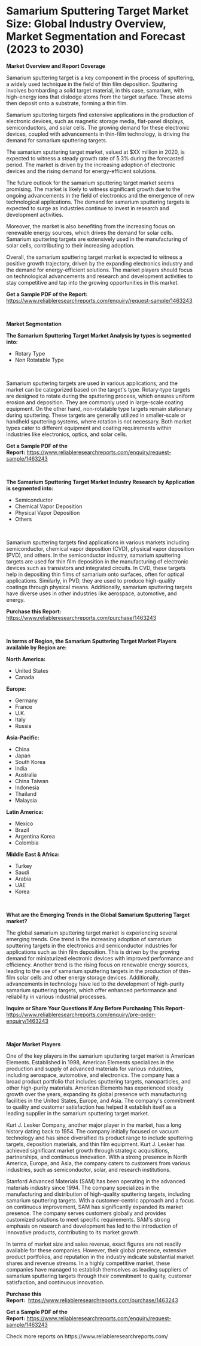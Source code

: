 <p><h1>Samarium Sputtering Target Market Size: Global Industry Overview, Market Segmentation and Forecast (2023 to 2030)</h1></p><p><strong>Market Overview and Report Coverage</strong></p>
<p><p>Samarium sputtering target is a key component in the process of sputtering, a widely used technique in the field of thin film deposition. Sputtering involves bombarding a solid target material, in this case, samarium, with high-energy ions that dislodge atoms from the target surface. These atoms then deposit onto a substrate, forming a thin film.</p><p>Samarium sputtering targets find extensive applications in the production of electronic devices, such as magnetic storage media, flat-panel displays, semiconductors, and solar cells. The growing demand for these electronic devices, coupled with advancements in thin-film technology, is driving the demand for samarium sputtering targets.</p><p>The samarium sputtering target market, valued at $XX million in 2020, is expected to witness a steady growth rate of 5.3% during the forecasted period. The market is driven by the increasing adoption of electronic devices and the rising demand for energy-efficient solutions.</p><p>The future outlook for the samarium sputtering target market seems promising. The market is likely to witness significant growth due to the ongoing advancements in the field of electronics and the emergence of new technological applications. The demand for samarium sputtering targets is expected to surge as industries continue to invest in research and development activities.</p><p>Moreover, the market is also benefiting from the increasing focus on renewable energy sources, which drives the demand for solar cells. Samarium sputtering targets are extensively used in the manufacturing of solar cells, contributing to their increasing adoption.</p><p>Overall, the samarium sputtering target market is expected to witness a positive growth trajectory, driven by the expanding electronics industry and the demand for energy-efficient solutions. The market players should focus on technological advancements and research and development activities to stay competitive and tap into the growing opportunities in this market.</p></p>
<p><strong>Get a Sample PDF of the Report:</strong> <a href="https://www.reliableresearchreports.com/enquiry/request-sample/1463243">https://www.reliableresearchreports.com/enquiry/request-sample/1463243</a></p>
<p>&nbsp;</p>
<p><strong>Market Segmentation</strong></p>
<p><strong>The Samarium Sputtering Target Market Analysis by types is segmented into:</strong></p>
<p><ul><li>Rotary Type</li><li>Non Rotatable Type</li></ul></p>
<p>&nbsp;</p>
<p><p>Samarium sputtering targets are used in various applications, and the market can be categorized based on the target's type. Rotary-type targets are designed to rotate during the sputtering process, which ensures uniform erosion and deposition. They are commonly used in large-scale coating equipment. On the other hand, non-rotatable type targets remain stationary during sputtering. These targets are generally utilized in smaller-scale or handheld sputtering systems, where rotation is not necessary. Both market types cater to different equipment and coating requirements within industries like electronics, optics, and solar cells.</p></p>
<p><strong>Get a Sample PDF of the Report:</strong>&nbsp;<a href="https://www.reliableresearchreports.com/enquiry/request-sample/1463243">https://www.reliableresearchreports.com/enquiry/request-sample/1463243</a></p>
<p>&nbsp;</p>
<p><strong>The Samarium Sputtering Target Market Industry Research by Application is segmented into:</strong></p>
<p><ul><li>Semiconductor</li><li>Chemical Vapor Deposition</li><li>Physical Vapor Deposition</li><li>Others</li></ul></p>
<p>&nbsp;</p>
<p><p>Samarium sputtering targets find applications in various markets including semiconductor, chemical vapor deposition (CVD), physical vapor deposition (PVD), and others. In the semiconductor industry, samarium sputtering targets are used for thin film deposition in the manufacturing of electronic devices such as transistors and integrated circuits. In CVD, these targets help in depositing thin films of samarium onto surfaces, often for optical applications. Similarly, in PVD, they are used to produce high-quality coatings through physical means. Additionally, samarium sputtering targets have diverse uses in other industries like aerospace, automotive, and energy.</p></p>
<p><strong>Purchase this Report:</strong>&nbsp; <a href="https://www.reliableresearchreports.com/purchase/1463243">https://www.reliableresearchreports.com/purchase/1463243</a></p>
<p>&nbsp;</p>
<p><strong>In terms of Region, the Samarium Sputtering Target Market Players available by Region are:</strong></p>
<p>
    <p> <strong> North America: </strong>
        <ul>
            <li>United States</li>
            <li>Canada</li>
        </ul>
        </p> 
    <p> <strong> Europe: </strong>
        <ul>
            <li>Germany</li>
            <li>France</li>
            <li>U.K.</li>
            <li>Italy</li>
            <li>Russia</li>
        </ul>
        </p> 
    <p> <strong> Asia-Pacific: </strong>
        <ul>
            <li>China</li>
            <li>Japan</li>
            <li>South Korea</li>
            <li>India</li>
            <li>Australia</li>
            <li>China Taiwan</li>
            <li>Indonesia</li>
            <li>Thailand</li>
            <li>Malaysia</li>
        </ul>
        </p> 
    <p> <strong> Latin America: </strong>
        <ul>
            <li>Mexico</li>
            <li>Brazil</li>
            <li>Argentina Korea</li>
            <li>Colombia</li>
        </ul>
        </p> 
    <p> <strong> Middle East & Africa: </strong>
        <ul>
            <li>Turkey</li>
            <li>Saudi</li>
            <li>Arabia</li>
            <li>UAE</li>
            <li>Korea</li>
        </ul>
    </p>
    </p>
<p>&nbsp;</p>
<p><strong>What are the Emerging Trends in the Global Samarium Sputtering Target market?</strong></p>
<p><p>The global samarium sputtering target market is experiencing several emerging trends. One trend is the increasing adoption of samarium sputtering targets in the electronics and semiconductor industries for applications such as thin film deposition. This is driven by the growing demand for miniaturized electronic devices with improved performance and efficiency. Another trend is the rising focus on renewable energy sources, leading to the use of samarium sputtering targets in the production of thin-film solar cells and other energy storage devices. Additionally, advancements in technology have led to the development of high-purity samarium sputtering targets, which offer enhanced performance and reliability in various industrial processes.</p></p>
<p><strong>Inquire or Share Your Questions If Any Before Purchasing This Report</strong>- <a href="https://www.reliableresearchreports.com/enquiry/pre-order-enquiry/1463243">https://www.reliableresearchreports.com/enquiry/pre-order-enquiry/1463243</a></p>
<p>&nbsp;</p>
<p><strong>Major Market Players</strong></p>
<p><p>One of the key players in the samarium sputtering target market is American Elements. Established in 1998, American Elements specializes in the production and supply of advanced materials for various industries, including aerospace, automotive, and electronics. The company has a broad product portfolio that includes sputtering targets, nanoparticles, and other high-purity materials. American Elements has experienced steady growth over the years, expanding its global presence with manufacturing facilities in the United States, Europe, and Asia. The company's commitment to quality and customer satisfaction has helped it establish itself as a leading supplier in the samarium sputtering target market.</p><p>Kurt J. Lesker Company, another major player in the market, has a long history dating back to 1954. The company initially focused on vacuum technology and has since diversified its product range to include sputtering targets, deposition materials, and thin film equipment. Kurt J. Lesker has achieved significant market growth through strategic acquisitions, partnerships, and continuous innovation. With a strong presence in North America, Europe, and Asia, the company caters to customers from various industries, such as semiconductor, solar, and research institutions.</p><p>Stanford Advanced Materials (SAM) has been operating in the advanced materials industry since 1994. The company specializes in the manufacturing and distribution of high-quality sputtering targets, including samarium sputtering targets. With a customer-centric approach and a focus on continuous improvement, SAM has significantly expanded its market presence. The company serves customers globally and provides customized solutions to meet specific requirements. SAM's strong emphasis on research and development has led to the introduction of innovative products, contributing to its market growth.</p><p>In terms of market size and sales revenue, exact figures are not readily available for these companies. However, their global presence, extensive product portfolios, and reputation in the industry indicate substantial market shares and revenue streams. In a highly competitive market, these companies have managed to establish themselves as leading suppliers of samarium sputtering targets through their commitment to quality, customer satisfaction, and continuous innovation.</p></p>
<p><strong>Purchase this Report:</strong>&nbsp;&nbsp;<a href="https://www.reliableresearchreports.com/purchase/1463243">https://www.reliableresearchreports.com/purchase/1463243</a></p>
<p></p>
<p><strong>Get a Sample PDF of the Report:</strong>&nbsp;<a href="https://www.reliableresearchreports.com/enquiry/request-sample/1463243">https://www.reliableresearchreports.com/enquiry/request-sample/1463243</a></p>
<p>Check more reports on https://www.reliableresearchreports.com/</p>